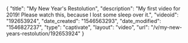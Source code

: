 {
    "title": "My New Year's Restolution",
    "description": "My first video for 2019! Please watch this, because I lost some sleep over it.",
    "videoid": "192653924",
    "date_created": "1546563293",
    "date_modified": "1546827237",
    "type": "captivate",
    "layout": "video",
    "url": "\/v\/my-new-years-restolution\/192653924"
}